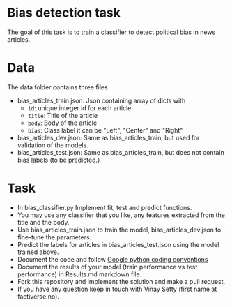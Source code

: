# Bias detection task

The goal of this task is to train a classifier to detect political bias in news articles.

# Data

The data folder contains three files

- bias_articles_train.json: Json containing array of dicts with 
  - `id`: unique integer id for each article
  - `title`: Title of the article
  - `body`: Body of the article
  - `bias`: Class label it can be "Left", "Center" and "Right"
- bias_articles_dev.json: Same as bias_articles_train, but used for validation of the models.
- bias_articles_test.json: Same as bias_articles_train, but does not contain bias labels (to be predicted.)

# Task
- In bias_classifier.py Implement fit, test and predict functions.
- You may use any classifier that you like, any features extracted from the title and the body.
- Use bias_articles_train.json to train the model, bias_articles_dev.json to fine-tune the parameters.
- Predict the labels for articles in bias_articles_test.json using the model trained above. 
- Document the code and follow [Google python coding conventions](https://google.github.io/styleguide/pyguide.html)
- Document the results of your model (train performance vs test performance) in Results.md markdown file.
- Fork this repository and implement the solution and make a pull request.
- If you have any question keep in touch with Vinay Setty (first name at factiverse.no).
